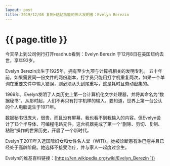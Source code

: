 ```yaml
---
layout: post
title: 2019/12/08 复制+粘贴功能的伟大发明者：Evelyn Berezin
---
```


{{ page.title }}
================

今天早上到公司例行打开readhub看到：Evelyn Berezin 于12月8日在美国纽约去世，享年93岁。

Evelyn Berezin出生于1925年，拥有至少九项与计算机相关的发明专利。
五十年前，如果需要同一份文件的两份副本，打字员只能用打字机重复两次，如果一个单词在重要文件中输入错误，则必须从头到尾重写，这是耗时且劳动密集的。

1969年，Evelyn发明了人类历史上第一台计算机化文字处理器，并将其命名为“数据秘书”。从那时起，人们不再只有打字机样的输入。要知道，世界上第一台公认的个人电脑诞生于1971年。

数据秘书很庞大，很贵，而且没有屏幕，我也看不到我输入的内容。但Evelyn设计了13个半导体、可编程电路元件。这台机器完成了第一个“删除、剪切、复制、粘贴”操作的世界历史，开启了一个新时代。

Evelyn于2011年入选国际妇女和女性名人堂（WITI）。她被诊断患有淋巴瘤并且已经处于高龄阶段。她选择不接受治疗，并与家人一起度过余生。

Evelyn的维基百科链接：[https://en.wikipedia.org/wiki/Evelyn_Berezin ]()

